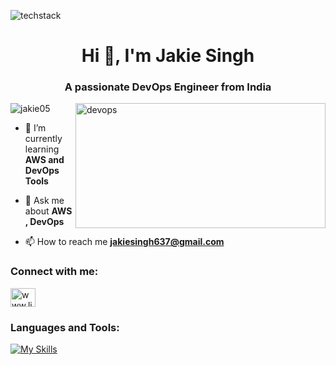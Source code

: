 ![techstack](https://user-images.githubusercontent.com/52347812/137624699-ce6bb7ee-eb84-46f1-ac69-c4b78b22db90.png)
<h1 align="center">Hi 👋, I'm Jakie Singh</h1>
<h3 align="center">A passionate DevOps Engineer from India</h3>
<img align="right" alt="devops" width=400 height=200
 src="https://camo.githubusercontent.com/5ddf73ad3a205111cf8c686f687fc216c2946a75005718c8da5b837ad9de78c9/68747470733a2f2f7468756d62732e6766796361742e636f6d2f4576696c4e657874446576696c666973682d736d616c6c2e676966">

<p align="left"> <img src="https://komarev.com/ghpvc/?username=jakie05&label=Profile%20views&color=0e75b6&style=flat" alt="jakie05" /> </p>

- 🌱 I’m currently learning **AWS and DevOps Tools**

- 💬 Ask me about **AWS , DevOps**

- 📫 How to reach me **jakiesingh637@gmail.com**

<h3 align="left">Connect with me:</h3>
<p align="left">
<a href="https://www.linkedin.com/in/jakie-singh/" target="blank"><img align="center" src="https://raw.githubusercontent.com/rahuldkjain/github-profile-readme-generator/master/src/images/icons/Social/linked-in-alt.svg" alt="www.linkedin.com/in/vinodvarma-devops" height="30" width="40" /></a>
</p>

<h3 align="left">Languages and Tools:</h3>

[![My Skills](https://skillicons.dev/icons?i=aws,git,jenkins,linux,docker,python,maven,kubernetes,ansible,azure,html,css&perline=6)](https://skillicons.dev)
